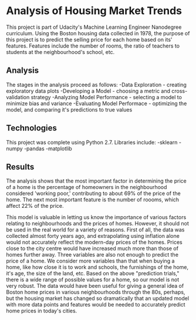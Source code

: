 # Analysis of Housing Market Trends

This project is part of Udacity's Machine Learning Engineer Nanodegree curriculum. Using the Boston housing data collected in 1978, the purpose of this project is to predict the selling price for each home based on its' features. Features include the number of rooms, the ratio of teachers to students at the neighbourhood's school, etc. 

## Analysis

The stages in the analysis proceed as follows:
-Data Exploration - creating exploratory data plots
-Developing a Model - choosing a metric and cross-validation strategy
-Analyzing Model Performance - selecting a model to minimize bias and variance
-Evaluating Model Performace - optimizing the model, and comparing it's predictions to true values

## Technologies

This project was complete using Python 2.7. Libraries include:
-sklearn
-numpy
-pandas
-matplotlib

## Results

The analysis shows that the most important factor in determining the price of a home is the percentage of homeowners in the neighbourhood considered 'working poor,' contributing to about 69% of the price of the home. The next most important feature is the number of roooms, which affect 22% of the price.

This model is valuable in letting us know the importance of various factors relating to neighbourhoods and the prices of homes. However, it should not be used in the real world for a variety of reasons. First of all, the data was collected almost forty years ago, and extrapolating using inflation alone would not accurately reflect the modern-day prices of the homes. Prices close to the city centre would have increased much more than those of homes further away. Three variables are also not enough to predict the price of a home. We consider more variables than that when buying a home, like how close it is to work and schools, the furnishings of the home, it's age, the size of the land, etc. Based on the above "prediction trials," there is a wide range of possible values for a home, so our model is not very robust. The data would have been useful for giving a general idea of Boston home prices in various neighbourhoods through the 80s, perhaps, but the housing market has changed so dramatically that an updated model with more data points and features would be needed to accurately predict home prices in today's cities.
